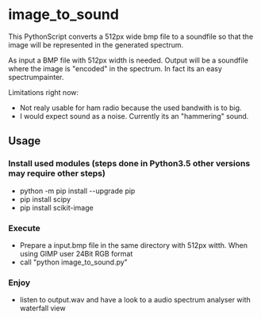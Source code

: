 # image_to_sound
This PythonScript converts a 512px wide bmp file to a soundfile so that the image will be represented in the generated spectrum.

As input a BMP file with 512px width is needed.
Output will be a soundfile where the image is "encoded" in the spectrum.
In fact its an easy spectrumpainter.

Limitations right now:
- Not realy usable for ham radio because the used bandwith is to big.
- I would expect sound as a noise. Currently its an "hammering" sound.

## Usage 

### Install used modules (steps done in Python3.5 other versions may require other steps)
- python -m pip install --upgrade pip
- pip install scipy
- pip install scikit-image

### Execute
- Prepare a input.bmp file in the same directory with 512px witth. When using GIMP user 24Bit RGB format
- call "python image_to_sound.py"

### Enjoy
- listen to output.wav and have a look to a audio spectrum analyser with waterfall view

